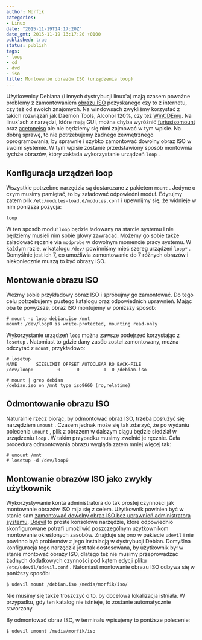 ```yaml
---
author: Morfik
categories:
- Linux
date: "2015-11-19T14:17:20Z"
date_gmt: 2015-11-19 13:17:20 +0100
published: true
status: publish
tags:
- loop
- cd
- dvd
- iso
title: Montowanie obrazów ISO (urządzenia loop)
---
```


Użytkownicy Debiana (i innych dystrybucji linux'a) mają czasem poważne problemy z zamontowaniem
[obrazu ISO](https://pl.wikipedia.org/wiki/ISO_%28obraz%29) pozyskanego czy to z internetu, czy też
od swoich znajomych. Na windowsach zwykliśmy korzystać z takich rozwiązań jak Daemon Tools, Alcohol
120%, czy też [WinCDEmu](http://wincdemu.sysprogs.org/). Na linux'ach z narzędzi, które mają GUI,
można chyba wyróżnić [furiusisomount](https://launchpad.net/furiusisomount) oraz
[acetoneiso](http://sourceforge.net/projects/acetoneiso/) ale nie będziemy się nimi zajmować w tym
wpisie. Na dobrą sprawę, to nie potrzebujemy żadnego zewnętrznego oprogramowania, by sprawnie i
szybko zamontować dowolny obraz ISO w swoim systemie. W tym wpisie zostanie przedstawiony sposób
montownia tychże obrazów, który zakłada wykorzystanie urządzeń `loop` .

<!--more-->
## Konfiguracja urządzeń loop

Wszystkie potrzebne narzędzia są dostarczane z pakietem `mount` . Jedyne o czym musimy pamiętać, to
by załadować odpowiedni moduł. Edytujmy zatem plik `/etc/modules-load.d/modules.conf` i upewnijmy
się, że widnieje w nim poniższa pozycja:

    loop

W ten sposób moduł `loop` będzie ładowany na starcie systemu i nie będziemy musieli nim sobie głowy
zawracać. Możemy go sobie także załadować ręcznie via `modprobe` w dowolnym momencie pracy systemu.
W każdym razie, w katalogu `/dev/` powinniśmy mieć szereg urządzeń `loop*` . Domyślnie jest ich 7,
co umożliwia zamontowanie do 7 różnych obrazów i niekoniecznie muszą to być obrazy ISO.

## Montowanie obrazu ISO

Weźmy sobie przykładowy obraz ISO i spróbujmy go zamontować. Do tego celu potrzebujemy pustego
katalogu oraz odpowiednich uprawnień. Mając oba te powyższe, obraz ISO montujemy w poniższy sposób:

    # mount -o loop debian.iso /mnt
    mount: /dev/loop0 is write-protected, mounting read-only

Wykorzystanie urządzeń `loop` można zawsze podejrzeć korzystając z `losetup` . Natomiast to gdzie
dany zasób został zamontowany, można odczytać z `mount`, przykładowo:

    # losetup
    NAME       SIZELIMIT OFFSET AUTOCLEAR RO BACK-FILE
    /dev/loop0         0      0         1  0 /debian.iso

    # mount | grep debian
    /debian.iso on /mnt type iso9660 (ro,relatime)

## Odmontowanie obrazu ISO

Naturalnie rzecz biorąc, by odmontować obraz ISO, trzeba posłużyć się narzędziem `umount` . Czasem
jednak może się tak zdarzyć, że po wydaniu polecenia `umount` , plik z obrazem w dalszym ciągu
będzie siedział w urządzeniu `loop` . W takim przypadku musimy zwolnić je ręcznie. Cała procedura
odmontowania obrazu wygląda zatem mniej więcej tak:

    # umount /mnt
    # losetup -d /dev/loop0

## Montowanie obrazów ISO jako zwykły użytkownik

Wykorzystywanie konta administratora do tak prostej czynności jak montowanie obrazów ISO mija się z
celem. Użytkownik powinien być w stanie sam [zamontować dowolny obraz ISO bez uprawnień
administratora systemu](/post/udevil-i-montowanie-zasobow-bez-uprawnien-root/).
[Udevil](https://ignorantguru.github.io/udevil/) to proste konsolowe narzędzie, które odpowiednio
skonfigurowane potrafi umożliwić poszczególnym użytkownikom montowanie określonych zasobów. Znajduje
się ono w pakiecie `udevil` i nie powinno być problemów z jego instalacją w dystrybucji Debian.
Domyślna konfiguracja tego narzędzia jest tak dostosowana, by użytkownik był w stanie montować
obrazy ISO, dlatego też nie musimy przeprowadzać żadnych dodatkowych czynności pod kątem edycji
pliku `/etc/udevil/udevil.conf` . Natomiast montowanie obrazu ISO odbywa się w poniższy sposób:

    $ udevil mount /debian.iso /media/morfik/iso/

Nie musimy się także troszczyć o to, by docelowa lokalizacja istniała. W przypadku, gdy ten katalog
nie istnieje, to zostanie automatycznie stworzony.

By odmontować obraz ISO, w terminalu wpisujemy to poniższe polecenie:

    $ udevil umount /media/morfik/iso
